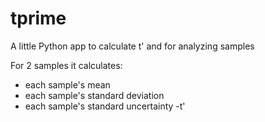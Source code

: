 # tprime
A little Python app to calculate t' and for analyzing samples

For 2 samples it calculates:
  - each sample's mean
  - each sample's standard deviation
  - each sample's standard uncertainty
  -t'
